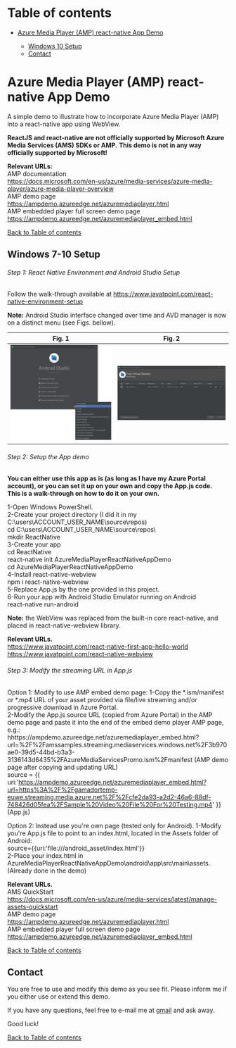 # <a name="toc">Table of contents 

* [Azure Media Player (AMP) react-native App Demo](#AMPrnad)

	* [Windows 10 Setup](#windows_setup)
	* [Contact](#contact)


# <a name="AMPrnad">Azure Media Player (AMP) react-native App Demo

A simple demo to illustrate how to incorporate Azure Media Player (AMP) into a react-native app using WebView.


**ReactJS and react-native are not officially supported by Microsoft Azure Media Services (AMS) SDKs or AMP.** 
**This demo is not in any way officially supported by Microsoft!**


**Relevant URLs:**\
AMP documentation\
https://docs.microsoft.com/en-us/azure/media-services/azure-media-player/azure-media-player-overview \
AMP demo page\
https://ampdemo.azureedge.net/azuremediaplayer.html \
AMP embedded player full screen demo page\
https://ampdemo.azureedge.net/azuremediaplayer_embed.html 



[Back to Table of contents](#toc)


## <a name="windows_setup">Windows 7-10 Setup

###### Step 1: React Native Environment and Android Studio Setup

Follow the walk-through available at
https://www.javatpoint.com/react-native-environment-setup

**Note:** Android Studio interface changed over time and AVD manager is now on a distinct menu (see Figs. bellow).

| Fig. 1 | Fig. 2 |
|:---:|:---:|
| [![AndroidStudioAVDmanager](https://raw.githubusercontent.com/g-amador/AzureMediaPlayerReactNativeAppDemo/master/img/1.png)](https://raw.githubusercontent.com/g-amador/AzureMediaPlayerReactNativeAppDemo/master/img/1.png) | [![AndroidStudioAVDmanager](https://raw.githubusercontent.com/g-amador/AzureMediaPlayerReactNativeAppDemo/master/img/2.png)](https://raw.githubusercontent.com/g-amador/AzureMediaPlayerReactNativeAppDemo/master/img/2.png) | 


###### Step 2: Setup the App demo

**You can either use this app as is (as long as I have my Azure Portal account), or you can set it up on your own and copy the App.js code.**\
**This is a walk-through on how to do it on your own.**


1-Open Windows PowerShell.\
2-Create your project directory (I did it in my C:\users\ACCOUNT_USER_NAME\source\repos\)\
cd C:\users\ACCOUNT_USER_NAME\source\repos\ \
mkdir ReactNative\
3-Create your app\
cd ReactNative\
react-native init AzureMediaPlayerReactNativeAppDemo\
cd AzureMediaPlayerReactNativeAppDemo\
4-Install react-native-webview\
npm i react-native-webview\
5-Replace App.js by the one provided in this project.\
6-Run your app with Android Studio Emulator running on Android\
react-native run-android


**Note:** the WebView was replaced from the built-in core react-native, and placed in react-native-webview library.


**Relevant URLs.**\
https://www.javatpoint.com/react-native-first-app-hello-world \
https://www.javatpoint.com/react-native-webview 


###### Step 3: Modify the streaming URL in App.js

Option 1: Modify to use AMP embed demo page:
1-Copy the *.ism/manifest or *.mp4 URL of your asset provided via file/live streaming and/or progressive download in Azure Portal.\
2-Modify the App.js source URL (copied from Azure Portal) in the AMP demo page and paste it into the end of the embed demo player AMP page, e.g.:\
hhttps://ampdemo.azureedge.net/azuremediaplayer_embed.html?url=%2F%2Famssamples.streaming.mediaservices.windows.net%2F3b970ae0-39d5-44bd-b3a3-3136143d6435%2FAzureMediaServicesPromo.ism%2Fmanifest (AMP demo page after copying and updating URL)\
source = {{ uri:'https://ampdemo.azureedge.net/azuremediaplayer_embed.html?url=https%3A%2F%2Fgamadortemp-euwe.streaming.media.azure.net%2F%2Fcfe2da93-a2d2-46a6-88df-748426d05fea%2FSample%20Video%20File%20For%20Testing.mp4' }} (App.js)

Option 2: Instead use you're own page (tested only for Android).
1-Modify you're App.js file to point to an index.html, located in the Assets folder of Android:\
source={{uri:'file:///android_asset/index.html'}} \
2-Place your index.html in AzureMediaPlayerReactNativeAppDemo\android\app\src\main\assets. (Already done in the demo)


**Relevant URLs.**\
AMS QuickStart\
https://docs.microsoft.com/en-us/azure/media-services/latest/manage-assets-quickstart \
AMP demo page\
https://ampdemo.azureedge.net/azuremediaplayer.html \
AMP embedded player full screen demo page\
https://ampdemo.azureedge.net/azuremediaplayer_embed.html


[Back to Table of contents](#toc)


## <a name="contact">Contact

You are free to use and modify this demo as you see fit. Please inform me if you either use or extend this demo.

If you have any questions, feel free to e-mail me at [gmail](mailto://g.n.p.amador@gmail.com) and ask away.

Good luck!


[Back to Table of contents](#toc)